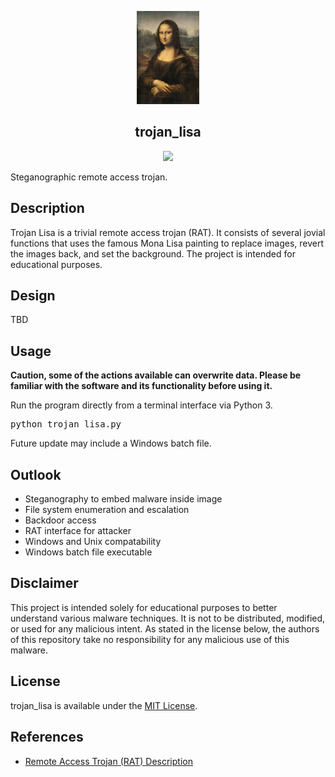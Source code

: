 <p align="center">
  <img src="https://github.com/mmore21/trojan_lisa/blob/master/img/mona_lisa.jpg" width="100" />
</p>

<h2 align="center">trojan_lisa</h2>

<p align="center">
  <a href="https://github.com/mmore21/trojan_lisa/blob/master/LICENSE" title="Last Commit"><img src="https://img.shields.io/github/license/mmore21/trojan_lisa"></a>
</p>

Steganographic remote access trojan.

## Description

Trojan Lisa is a trivial remote access trojan (RAT). It consists of several jovial functions that uses the famous Mona Lisa painting to replace images, revert the images back, and set the background. The project is intended for educational purposes.

## Design

TBD

## Usage

**Caution, some of the actions available can overwrite data. Please be familiar with the software and its functionality before using it.**

Run the program directly from a terminal interface via Python 3.

<pre>
python trojan_lisa.py <ip_address>
</pre>

Future update may include a Windows batch file.

## Outlook

* Steganography to embed malware inside image
* File system enumeration and escalation
* Backdoor access
* RAT interface for attacker
* Windows and Unix compatability
* Windows batch file executable

## Disclaimer

This project is intended solely for educational purposes to better understand various malware techniques. It is not to be distributed, modified, or used for any malicious intent. As stated in the license below, the authors of this repository take no responsibility for any malicious use of this malware.

## License

trojan_lisa is available under the [MIT License](https://github.com/mmore21/trojan_lisa/blob/master/LICENSE).

## References

* [Remote Access Trojan (RAT) Description](https://blog.malwarebytes.com/threats/remote-access-trojan-rat/)